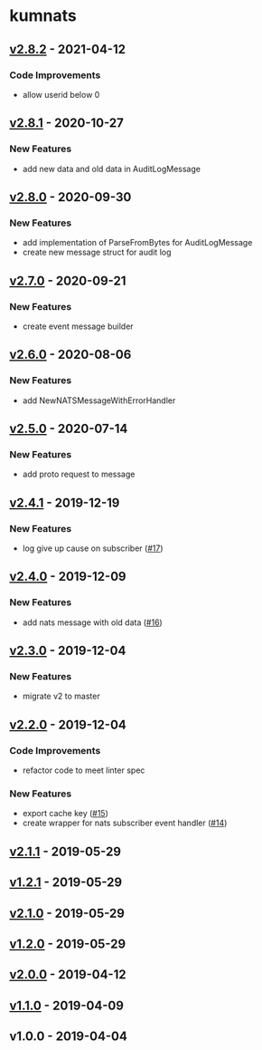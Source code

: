 # kumnats

<a name="v2.8.2"></a>
## [v2.8.2] - 2021-04-12
### Code Improvements
- allow userid below 0


<a name="v2.8.1"></a>
## [v2.8.1] - 2020-10-27
### New Features
- add new data and old data in AuditLogMessage


<a name="v2.8.0"></a>
## [v2.8.0] - 2020-09-30
### New Features
- add implementation of ParseFromBytes for AuditLogMessage
- create new message struct for audit log


<a name="v2.7.0"></a>
## [v2.7.0] - 2020-09-21
### New Features
- create event message builder


<a name="v2.6.0"></a>
## [v2.6.0] - 2020-08-06
### New Features
- add NewNATSMessageWithErrorHandler


<a name="v2.5.0"></a>
## [v2.5.0] - 2020-07-14
### New Features
- add proto request to message


<a name="v2.4.1"></a>
## [v2.4.1] - 2019-12-19
### New Features
- log give up cause on subscriber ([#17](https://github.com/kumparan/kumnats/issues/17))


<a name="v2.4.0"></a>
## [v2.4.0] - 2019-12-09
### New Features
- add nats message with old data ([#16](https://github.com/kumparan/kumnats/issues/16))


<a name="v2.3.0"></a>
## [v2.3.0] - 2019-12-04
### New Features
- migrate v2 to master


<a name="v2.2.0"></a>
## [v2.2.0] - 2019-12-04
### Code Improvements
- refactor code to meet linter spec

### New Features
- export cache key ([#15](https://github.com/kumparan/kumnats/issues/15))
- create wrapper for nats subscriber event handler ([#14](https://github.com/kumparan/kumnats/issues/14))


<a name="v2.1.1"></a>
## [v2.1.1] - 2019-05-29

<a name="v1.2.1"></a>
## [v1.2.1] - 2019-05-29

<a name="v2.1.0"></a>
## [v2.1.0] - 2019-05-29

<a name="v1.2.0"></a>
## [v1.2.0] - 2019-05-29

<a name="v2.0.0"></a>
## [v2.0.0] - 2019-04-12

<a name="v1.1.0"></a>
## [v1.1.0] - 2019-04-09

<a name="v1.0.0"></a>
## v1.0.0 - 2019-04-04

[Unreleased]: https://github.com/kumparan/kumnats/compare/v2.8.2...HEAD
[v2.8.2]: https://github.com/kumparan/kumnats/compare/v2.8.1...v2.8.2
[v2.8.1]: https://github.com/kumparan/kumnats/compare/v2.8.0...v2.8.1
[v2.8.0]: https://github.com/kumparan/kumnats/compare/v2.7.0...v2.8.0
[v2.7.0]: https://github.com/kumparan/kumnats/compare/v2.6.0...v2.7.0
[v2.6.0]: https://github.com/kumparan/kumnats/compare/v2.5.0...v2.6.0
[v2.5.0]: https://github.com/kumparan/kumnats/compare/v2.4.1...v2.5.0
[v2.4.1]: https://github.com/kumparan/kumnats/compare/v2.4.0...v2.4.1
[v2.4.0]: https://github.com/kumparan/kumnats/compare/v2.3.0...v2.4.0
[v2.3.0]: https://github.com/kumparan/kumnats/compare/v2.2.0...v2.3.0
[v2.2.0]: https://github.com/kumparan/kumnats/compare/v2.1.1...v2.2.0
[v2.1.1]: https://github.com/kumparan/kumnats/compare/v1.2.1...v2.1.1
[v1.2.1]: https://github.com/kumparan/kumnats/compare/v2.1.0...v1.2.1
[v2.1.0]: https://github.com/kumparan/kumnats/compare/v1.2.0...v2.1.0
[v1.2.0]: https://github.com/kumparan/kumnats/compare/v2.0.0...v1.2.0
[v2.0.0]: https://github.com/kumparan/kumnats/compare/v1.1.0...v2.0.0
[v1.1.0]: https://github.com/kumparan/kumnats/compare/v1.0.0...v1.1.0
